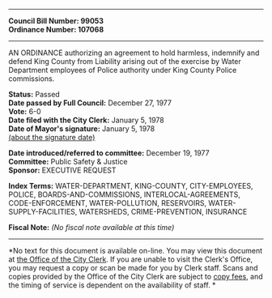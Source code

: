 * * * * *  
  
**Council Bill Number: [](#h0)[](#h2)99053**   
**Ordinance Number: 107068**  
  
* * * * *  
  
AN ORDINANCE authorizing an agreement to hold harmless, indemnify and defend King County from Liability arising out of the exercise by Water Department employees of Police authority under King County Police commissions.  
  
**Status:** Passed   
**Date passed by Full Council:** December 27, 1977   
**Vote:** 6-0   
**Date filed with the City Clerk:** January 5, 1978   
**Date of Mayor's signature:** January 5, 1978   
[(about the signature date)](/~public/approvaldate.htm)   
  
  
**Date introduced/referred to committee:** December 19, 1977   
**Committee:** Public Safety & Justice   
**Sponsor:** EXECUTIVE REQUEST   
  
**Index Terms:** WATER-DEPARTMENT, KING-COUNTY, CITY-EMPLOYEES, POLICE, BOARDS-AND-COMMISSIONS, INTERLOCAL-AGREEMENTS, CODE-ENFORCEMENT, WATER-POLLUTION, RESERVOIRS, WATER-SUPPLY-FACILITIES, WATERSHEDS, CRIME-PREVENTION, INSURANCE  
  
**Fiscal Note:** *(No fiscal note available at this time)*  
  
* * * * *  
  
*No text for this document is available on-line. You may view this document at [the Office of the City Clerk](http://www.seattle.gov/leg/clerk/contactUs.htm). If you are unable to visit the Clerk's Office, you may request a copy or scan be made for you by Clerk staff. Scans and copies provided by the Office of the City Clerk are subject to [copy fees](http://clerk.seattle.gov/~public/clerkfees.htm), and the timing of service is dependent on the availability of staff. *  
  
  
